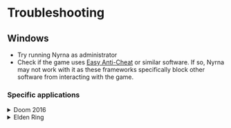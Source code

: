 # Troubleshooting

## Windows

- Try running Nyrna as administrator
- Check if the game uses [Easy Anti-Cheat](https://www.pcgamingwiki.com/wiki/Easy_Anti-Cheat) or similar
  software. If so, Nyrna may not work with it as these frameworks specifically
  block other software from interacting with the game.

### Specific applications

<details>
<summary>Doom 2016</summary>

Shortcut doesn't work because the game grabs exclusive keyboard control. Use the
GUI method to toggle suspend/resume.
</details>

<details>
<summary>Elden Ring</summary>

[Disable Easy Anti-Cheat](https://www.pcgamingwiki.com/wiki/Elden_Ring#Easy_Anti-Cheat)
</details>
